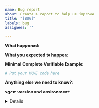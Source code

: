 ```yaml
---
name: Bug report
about: Create a report to help us improve
title: "[BUG]"
labels: bug
assignees: ''

---
```


<!-- Please include a self-contained copy-pastable example that generates the issue if possible.

Please be concise with code posted. See guidelines below on how to provide a good bug report:

- Craft Minimal Bug Reports: http://matthewrocklin.com/blog/work/2018/02/28/minimal-bug-reports
- Minimal Complete Verifiable Examples: https://stackoverflow.com/help/mcve

Bug reports that follow these guidelines are easier to diagnose, and so are often handled much more quickly.
-->

**What happened**:

**What you expected to happen**:

**Minimal Complete Verifiable Example**:

```python
# Put your MCVE code here
```

**Anything else we need to know?**:

**xgcm version and environment**:

<details>
<!-- To get the version number of xgcm do `import xgcm;xgcm.__version__`-->

<!-- Paste the output of `conda list` from your shell here. -->

</details>
